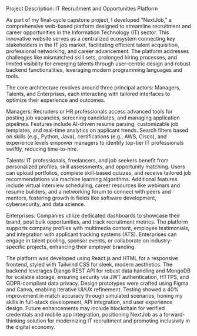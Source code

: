 Project Description: IT Recruitment and Opportunities Platform

As part of my final-cycle capstone project, I developed "NextJob," a comprehensive web-based platform designed to streamline recruitment and career opportunities in the Information Technology (IT) sector. This innovative website serves as a centralized ecosystem connecting key stakeholders in the IT job market, facilitating efficient talent acquisition, professional networking, and career advancement. The platform addresses challenges like mismatched skill sets, prolonged hiring processes, and limited visibility for emerging talents through user-centric design and robust backend functionalities, leveraging modern programming languages and tools.

The core architecture revolves around three principal actors: Managers, Talents, and Enterprises, each interacting with tailored interfaces to optimize their experience and outcomes.

Managers: Recruiters or HR professionals access advanced tools for posting job vacancies, screening candidates, and managing application pipelines. Features include AI-driven resume parsing, customizable job templates, and real-time analytics on applicant trends. Search filters based on skills (e.g., Python, Java), certifications (e.g., AWS, Cisco), and experience levels empower managers to identify top-tier IT professionals swiftly, reducing time-to-hire.



Talents: IT professionals, freelancers, and job seekers benefit from personalized profiles, skill assessments, and opportunity matching. Users can upload portfolios, complete skill-based quizzes, and receive tailored job recommendations via machine learning algorithms. Additional features include virtual interview scheduling, career resources like webinars and resume builders, and a networking forum to connect with peers and mentors, fostering growth in fields like software development, cybersecurity, and data science.



Enterprises: Companies utilize dedicated dashboards to showcase their brand, post bulk opportunities, and track recruitment metrics. The platform supports company profiles with multimedia content, employee testimonials, and integration with applicant tracking systems (ATS). Enterprises can engage in talent pooling, sponsor events, or collaborate on industry-specific projects, enhancing their employer branding.

The platform was developed using React.js and HTML for a responsive frontend, styled with Tailwind CSS for sleek, modern aesthetics. The backend leverages Django REST API for robust data handling and MongoDB for scalable storage, ensuring security via JWT authentication, HTTPS, and GDPR-compliant data privacy. Design prototypes were crafted using Figma and Canva, enabling iterative UI/UX refinement. Testing showed a 40% improvement in match accuracy through simulated scenarios, honing my skills in full-stack development, API integration, and user experience design. Future enhancements may include blockchain for verified credentials and mobile app integration, positioning NextJob as a forward-thinking solution for modernizing IT recruitment and promoting inclusivity in the digital economy.
